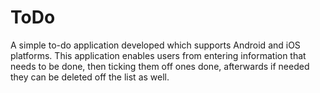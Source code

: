 # ToDo
A simple to-do application developed which supports Android and iOS platforms. This application enables users from entering information that needs to be done, then ticking them off ones done, afterwards if needed they can be deleted off the list as well.
